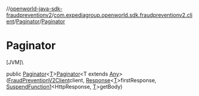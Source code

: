 //[openworld-java-sdk-fraudpreventionv2](../../../index.md)/[com.expediagroup.openworld.sdk.fraudpreventionv2.client](../index.md)/[Paginator](index.md)/[Paginator](-paginator.md)

# Paginator

[JVM]\

public [Paginator](index.md)&lt;[T](index.md)&gt;[Paginator](-paginator.md)&lt;T extends [Any](https://kotlinlang.org/api/latest/jvm/stdlib/kotlin/-any/index.html)&gt;([FraudPreventionV2Client](../-fraud-prevention-v2-client/index.md)client, [Response](../-response/index.md)&lt;[T](index.md)&gt;firstResponse, [SuspendFunction1](https://kotlinlang.org/api/latest/jvm/stdlib/kotlin.coroutines/-suspend-function1/index.html)&lt;HttpResponse, [T](index.md)&gt;getBody)
